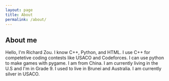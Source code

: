 ```yaml
---
layout: page
title: About
permalink: /about/
---
```


## About me

Hello, I'm Richard Zou. I know C++, Python, and HTML. I use C++ for competetive coding contests like USACO and Codeforces. I can use python to make games with pygame. I am from China. I am currently living in the U.S and I'm in Grade 9. I used to live in Brunei and Australia. I am currently silver in USACO.
